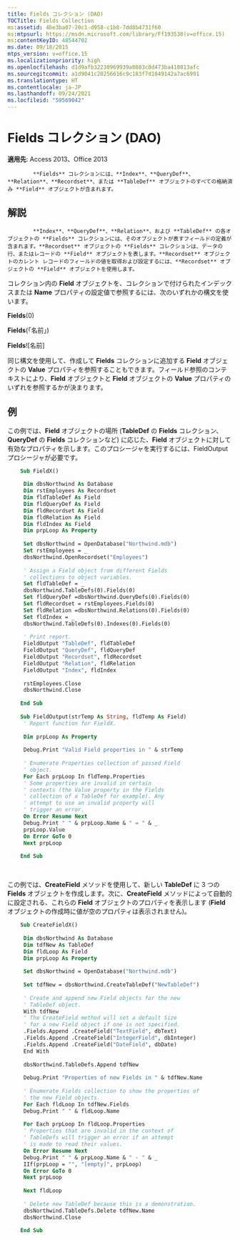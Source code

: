```yaml
---
title: Fields コレクション (DAO)
TOCTitle: Fields Collection
ms:assetid: 4be3ba07-20c1-d958-c1b8-7dd8b4731f60
ms:mtpsurl: https://msdn.microsoft.com/library/Ff193530(v=office.15)
ms:contentKeyID: 48544702
ms.date: 09/18/2015
mtps_version: v=office.15
ms.localizationpriority: high
ms.openlocfilehash: d1d9afb32230969939a0883c8d473ba410813afc
ms.sourcegitcommit: a1d9041c20256616c9c183f7d1049142a7ac6991
ms.translationtype: HT
ms.contentlocale: ja-JP
ms.lasthandoff: 09/24/2021
ms.locfileid: "59569042"
---
```

# <a name="fields-collection-dao"></a>Fields コレクション (DAO)


**適用先**: Access 2013、Office 2013


            **Fields** コレクションには、**Index**、**QueryDef**、**Relation**、**Recordset**、または **TableDef** オブジェクトのすべての格納済み **Field** オブジェクトが含まれます。

## <a name="remarks"></a>解説


            **Index**、**QueryDef**、**Relation**、および **TableDef** の各オブジェクトの **Fields** コレクションには、そのオブジェクトが表すフィールドの定義が含まれます。**Recordset** オブジェクトの **Fields** コレクションは、データの行、またはレコードの **Field** オブジェクトを表します。**Recordset** オブジェクトのカレント レコードのフィールドの値を取得および設定するには、**Recordset** オブジェクトの **Field** オブジェクトを使用します。

コレクション内の **Field** オブジェクトを、コレクションで付けられたインデックスまたは **Name** プロパティの設定値で参照するには、次のいずれかの構文を使います。

**Fields**(0)

**Fields**(「名前」)

**Fields**\!\[名前\]

同じ構文を使用して、作成して **Fields** コレクションに追加する **Field** オブジェクトの **Value** プロパティを参照することもできます。フィールド参照のコンテキストにより、**Field** オブジェクトと **Field** オブジェクトの **Value** プロパティのいずれを参照するかが決まります。

## <a name="example"></a>例

この例では、**Field** オブジェクトの場所 (**TableDef** の **Fields** コレクション、**QueryDef** の **Fields** コレクションなど) に応じた、**Field** オブジェクトに対して有効なプロパティを示します。このプロシージャを実行するには、FieldOutput プロシージャが必要です。

```vb
    Sub FieldX() 
     
     Dim dbsNorthwind As Database 
     Dim rstEmployees As Recordset 
     Dim fldTableDef As Field 
     Dim fldQueryDef As Field 
     Dim fldRecordset As Field 
     Dim fldRelation As Field 
     Dim fldIndex As Field 
     Dim prpLoop As Property 
     
     Set dbsNorthwind = OpenDatabase("Northwind.mdb") 
     Set rstEmployees = _ 
     dbsNorthwind.OpenRecordset("Employees") 
     
     ' Assign a Field object from different Fields 
     ' collections to object variables. 
     Set fldTableDef = _ 
     dbsNorthwind.TableDefs(0).Fields(0) 
     Set fldQueryDef =dbsNorthwind.QueryDefs(0).Fields(0) 
     Set fldRecordset = rstEmployees.Fields(0) 
     Set fldRelation =dbsNorthwind.Relations(0).Fields(0) 
     Set fldIndex = _ 
     dbsNorthwind.TableDefs(0).Indexes(0).Fields(0) 
     
     ' Print report. 
     FieldOutput "TableDef", fldTableDef 
     FieldOutput "QueryDef", fldQueryDef 
     FieldOutput "Recordset", fldRecordset 
     FieldOutput "Relation", fldRelation 
     FieldOutput "Index", fldIndex 
     
     rstEmployees.Close 
     dbsNorthwind.Close 
     
    End Sub 
     
    Sub FieldOutput(strTemp As String, fldTemp As Field) 
     ' Report function for FieldX. 
     
     Dim prpLoop As Property 
     
     Debug.Print "Valid Field properties in " & strTemp 
     
     ' Enumerate Properties collection of passed Field 
     ' object. 
     For Each prpLoop In fldTemp.Properties 
     ' Some properties are invalid in certain 
     ' contexts (the Value property in the Fields 
     ' collection of a TableDef for example). Any 
     ' attempt to use an invalid property will 
     ' trigger an error. 
     On Error Resume Next 
     Debug.Print " " & prpLoop.Name & " = " & _ 
     prpLoop.Value 
     On Error GoTo 0 
     Next prpLoop 
     
    End Sub 
```

<br/>

この例では、**CreateField** メソッドを使用して、新しい **TableDef** に 3 つの **Fields** オブジェクトを作成します。次に、**CreateField** メソッドによって自動的に設定される、これらの **Field** オブジェクトのプロパティを表示します (**Field** オブジェクトの作成時に値が空のプロパティは表示されません)。

```vb
    Sub CreateFieldX() 
     
     Dim dbsNorthwind As Database 
     Dim tdfNew As TableDef 
     Dim fldLoop As Field 
     Dim prpLoop As Property 
     
     Set dbsNorthwind = OpenDatabase("Northwind.mdb") 
     
     Set tdfNew = dbsNorthwind.CreateTableDef("NewTableDef") 
     
     ' Create and append new Field objects for the new 
     ' TableDef object. 
     With tdfNew 
     ' The CreateField method will set a default Size 
     ' for a new Field object if one is not specified. 
     .Fields.Append .CreateField("TextField", dbText) 
     .Fields.Append .CreateField("IntegerField", dbInteger) 
     .Fields.Append .CreateField("DateField", dbDate) 
     End With 
     
     dbsNorthwind.TableDefs.Append tdfNew 
     
     Debug.Print "Properties of new Fields in " & tdfNew.Name 
     
     ' Enumerate Fields collection to show the properties of 
     ' the new Field objects. 
     For Each fldLoop In tdfNew.Fields 
     Debug.Print " " & fldLoop.Name 
     
     For Each prpLoop In fldLoop.Properties 
     ' Properties that are invalid in the context of 
     ' TableDefs will trigger an error if an attempt 
     ' is made to read their values. 
     On Error Resume Next 
     Debug.Print " " & prpLoop.Name & " - " & _ 
     IIf(prpLoop = "", "[empty]", prpLoop) 
     On Error GoTo 0 
     Next prpLoop 
     
     Next fldLoop 
     
     ' Delete new TableDef because this is a demonstration. 
     dbsNorthwind.TableDefs.Delete tdfNew.Name 
     dbsNorthwind.Close 
     
    End Sub
```
